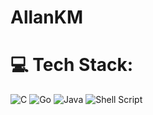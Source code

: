 # AllanKM


# 💻 Tech Stack:
![C](https://img.shields.io/badge/c-%2300599C.svg?style=for-the-badge&logo=c&logoColor=white) 
 ![Go](https://img.shields.io/badge/go-%2300ADD8.svg?style=for-the-badge&logo=go&logoColor=white) 
 ![Java](https://img.shields.io/badge/java-%23ED8B00.svg?style=for-the-badge&logo=java&logoColor=white) 
 ![Shell Script](https://img.shields.io/badge/shell_script-%23121011.svg?style=for-the-badge&logo=gnu-bash&logoColor=white) 
